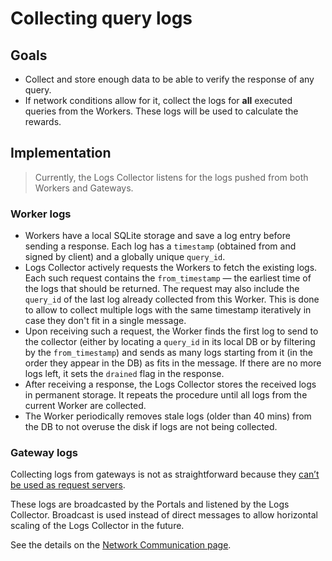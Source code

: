 # Collecting query logs

## Goals

* Collect and store enough data to be able to verify the response of any query.
* If network conditions allow for it, collect the logs for **all** executed queries from the Workers.
  These logs will be used to calculate the rewards.

## Implementation

> Currently, the Logs Collector listens for the logs pushed from both Workers and Gateways.

### Worker logs

* Workers have a local SQLite storage and save a log entry before sending a response.
  Each log has a `timestamp` (obtained from and signed by client) and a globally unique `query_id`.
* Logs Collector actively requests the Workers to fetch the existing logs.
  Each such request contains the `from_timestamp` — the earliest time of the logs that should be returned.
  The request may also include the `query_id` of the last log already collected from this Worker.
  This is done to allow to collect multiple logs with the same timestamp iteratively in case they don't fit in a single message.
* Upon receiving such a request, the Worker finds the first log to send to the collector (either by locating a `query_id` in its local DB or by filtering by the `from_timestamp`)
  and sends as many logs starting from it (in the order they appear in the DB) as fits in the message.
  If there are no more logs left, it sets the `drained` flag in the response.
* After receiving a response, the Logs Collector stores the received logs in permanent storage. It repeats the procedure until all logs from the current Worker are collected.
* The Worker periodically removes stale logs (older than 40 mins) from the DB to not overuse the disk if logs are not being collected.

### Gateway logs

Collecting logs from gateways is not as straightforward because they [can’t be used as request servers](04_network_communication.md#nat-limitations).

These logs are broadcasted by the Portals and listened by the Logs Collector.
Broadcast is used instead of direct messages to allow horizontal scaling of the Logs Collector in the future.

See the details on the [Network Communication page](04_network_communication.md#client-portal-logs).
